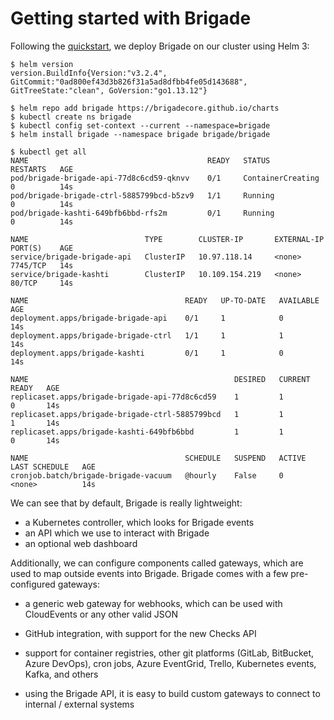 # Getting started with Brigade

Following the [quickstart][quickstart], we deploy Brigade on our cluster using
Helm 3:

```
$ helm version
version.BuildInfo{Version:"v3.2.4", GitCommit:"0ad800ef43d3b826f31a5ad8dfbb4fe05d143688", GitTreeState:"clean", GoVersion:"go1.13.12"}

$ helm repo add brigade https://brigadecore.github.io/charts
$ kubectl create ns brigade
$ kubectl config set-context --current --namespace=brigade
$ helm install brigade --namespace brigade brigade/brigade

$ kubectl get all
NAME                                        READY   STATUS              RESTARTS   AGE
pod/brigade-brigade-api-77d8c6cd59-qknvv    0/1     ContainerCreating   0          14s
pod/brigade-brigade-ctrl-5885799bcd-b5zv9   1/1     Running             0          14s
pod/brigade-kashti-649bfb6bbd-rfs2m         0/1     Running             0          14s

NAME                          TYPE        CLUSTER-IP       EXTERNAL-IP   PORT(S)    AGE
service/brigade-brigade-api   ClusterIP   10.97.118.14     <none>        7745/TCP   14s
service/brigade-kashti        ClusterIP   10.109.154.219   <none>        80/TCP     14s

NAME                                   READY   UP-TO-DATE   AVAILABLE   AGE
deployment.apps/brigade-brigade-api    0/1     1            0           14s
deployment.apps/brigade-brigade-ctrl   1/1     1            1           14s
deployment.apps/brigade-kashti         0/1     1            0           14s

NAME                                              DESIRED   CURRENT   READY   AGE
replicaset.apps/brigade-brigade-api-77d8c6cd59    1         1         0       14s
replicaset.apps/brigade-brigade-ctrl-5885799bcd   1         1         1       14s
replicaset.apps/brigade-kashti-649bfb6bbd         1         1         0       14s

NAME                                   SCHEDULE   SUSPEND   ACTIVE   LAST SCHEDULE   AGE
cronjob.batch/brigade-brigade-vacuum   @hourly    False     0        <none>          14s
```

We can see that by default, Brigade is really lightweight:

- a Kubernetes controller, which looks for Brigade events
- an API which we use to interact with Brigade
- an optional web dashboard

Additionally, we can configure components called gateways, which are used to map
outside events into Brigade. Brigade comes with a few pre-configured gateways:

- a generic web gateway for webhooks, which can be used with CloudEvents or any
  other valid JSON
- GitHub integration, with support for the new Checks API
- support for container registries, other git platforms (GitLab, BitBucket,
  Azure DevOps), cron jobs, Azure EventGrid, Trello, Kubernetes events, Kafka,
  and others

- using the Brigade API, it is easy to build custom gateways to connect to
  internal / external systems

[quickstart]: https://docs.brigade.sh/intro/quickstart/
